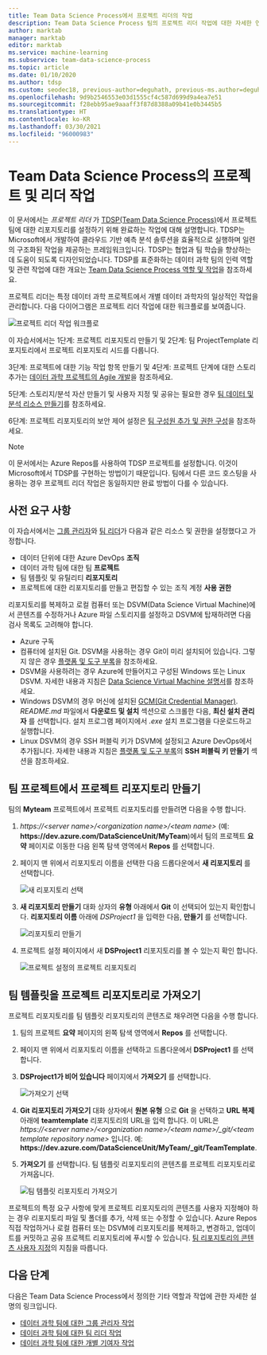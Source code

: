 ```yaml
---
title: Team Data Science Process에서 프로젝트 리더의 작업
description: Team Data Science Process 팀의 프로젝트 리더 작업에 대한 자세한 연습 과정
author: marktab
manager: marktab
editor: marktab
ms.service: machine-learning
ms.subservice: team-data-science-process
ms.topic: article
ms.date: 01/10/2020
ms.author: tdsp
ms.custom: seodec18, previous-author=deguhath, previous-ms.author=deguhath
ms.openlocfilehash: 9d9b2546553e03d1555cf4c587d699d9a4ea7e51
ms.sourcegitcommit: f28ebb95ae9aaaff3f87d8388a09b41e0b3445b5
ms.translationtype: HT
ms.contentlocale: ko-KR
ms.lasthandoff: 03/30/2021
ms.locfileid: "96000983"
---
```

# <a name="project-lead-tasks-in-the-team-data-science-process"></a>Team Data Science Process의 프로젝트 및 리더 작업

이 문서에서는 *프로젝트 리더* 가 [TDSP(Team Data Science Process)](overview.md)에서 프로젝트 팀에 대한 리포지토리를 설정하기 위해 완료하는 작업에 대해 설명합니다. TDSP는 Microsoft에서 개발하여 클라우드 기반 예측 분석 솔루션을 효율적으로 실행하며 일련의 구조화된 작업을 제공하는 프레임워크입니다. TDSP는 협업과 팀 학습을 향상하는 데 도움이 되도록 디자인되었습니다. TDSP를 표준화하는 데이터 과학 팀의 인력 역할 및 관련 작업에 대한 개요는 [Team Data Science Process 역할 및 작업](roles-tasks.md)을 참조하세요.

프로젝트 리더는 특정 데이터 과학 프로젝트에서 개별 데이터 과학자의 일상적인 작업을 관리합니다. 다음 다이어그램은 프로젝트 리더 작업에 대한 워크플로를 보여줍니다.

![프로젝트 리더 작업 워크플로](./media/project-lead-tasks/project-leads-1-tdsp-creating-projects.png)

이 자습서에서는 1단계: 프로젝트 리포지토리 만들기 및 2단계: 팀 ProjectTemplate 리포지토리에서 프로젝트 리포지토리 시드를 다룹니다. 

3단계: 프로젝트에 대한 기능 작업 항목 만들기 및 4단계: 프로젝트 단계에 대한 스토리 추가는 [데이터 과학 프로젝트의 Agile 개발](agile-development.md)을 참조하세요.

5단계: 스토리지/분석 자산 만들기 및 사용자 지정 및 공유는 필요한 경우 [팀 데이터 및 분석 리소스 만들기](team-lead-tasks.md#create-team-data-and-analytics-resources)를 참조하세요.

6단계: 프로젝트 리포지토리의 보안 제어 설정은 [팀 구성원 추가 및 권한 구성](team-lead-tasks.md#add-team-members-and-configure-permissions)을 참조하세요.

> [!NOTE] 
> 이 문서에서는 Azure Repos를 사용하여 TDSP 프로젝트를 설정합니다. 이것이 Microsoft에서 TDSP를 구현하는 방법이기 때문입니다. 팀에서 다른 코드 호스팅을 사용하는 경우 프로젝트 리더 작업은 동일하지만 완료 방법이 다를 수 있습니다.

## <a name="prerequisites"></a>사전 요구 사항

이 자습서에서는 [그룹 관리자](group-manager-tasks.md)와 [팀 리더](team-lead-tasks.md)가 다음과 같은 리소스 및 권한을 설정했다고 가정합니다.

- 데이터 단위에 대한 Azure DevOps **조직**
- 데이터 과학 팀에 대한 팀 **프로젝트**
- 팀 템플릿 및 유틸리티 **리포지토리**
- 프로젝트에 대한 리포지토리를 만들고 편집할 수 있는 조직 계정 **사용 권한**

리포지토리를 복제하고 로컬 컴퓨터 또는 DSVM(Data Science Virtual Machine)에서 콘텐츠를 수정하거나 Azure 파일 스토리지를 설정하고 DSVM에 탑재하려면 다음 검사 목록도 고려해야 합니다.

- Azure 구독
- 컴퓨터에 설치된 Git. DSVM을 사용하는 경우 Git이 미리 설치되어 있습니다. 그렇지 않은 경우 [플랫폼 및 도구 부록](platforms-and-tools.md#appendix)을 참조하세요.
- DSVM을 사용하려는 경우 Azure에 만들어지고 구성된 Windows 또는 Linux DSVM. 자세한 내용과 지침은 [Data Science Virtual Machine 설명서](../data-science-virtual-machine/index.yml)를 참조하세요.
- Windows DSVM의 경우 머신에 설치된 [GCM(Git Credential Manager)](https://github.com/Microsoft/Git-Credential-Manager-for-Windows). *README.md* 파일에서 **다운로드 및 설치** 섹션으로 스크롤한 다음, **최신 설치 관리자** 를 선택합니다. 설치 프로그램 페이지에서 *.exe* 설치 프로그램을 다운로드하고 실행합니다. 
- Linux DSVM의 경우 SSH 퍼블릭 키가 DSVM에 설정되고 Azure DevOps에서 추가됩니다. 자세한 내용과 지침은 [플랫폼 및 도구 부록](platforms-and-tools.md#appendix)의 **SSH 퍼블릭 키 만들기** 섹션을 참조하세요. 

## <a name="create-a-project-repository-in-your-team-project"></a>팀 프로젝트에서 프로젝트 리포지토리 만들기

팀의 **Myteam** 프로젝트에서 프로젝트 리포지토리를 만들려면 다음을 수행 합니다.

1. *https:\//\<server name>/\<organization name>/\<team name>* (예: **https:\//dev.azure.com/DataScienceUnit/MyTeam**)에서 팀의 프로젝트 **요약** 페이지로 이동한 다음 왼쪽 탐색 영역에서 **Repos** 를 선택합니다. 
   
1. 페이지 맨 위에서 리포지토리 이름을 선택한 다음 드롭다운에서 **새 리포지토리** 를 선택합니다.
   
   ![새 리포지토리 선택](./media/project-lead-tasks/project-leads-9-select-repos.png)
   
1. **새 리포지토리 만들기** 대화 상자의 **유형** 아래에서 **Git** 이 선택되어 있는지 확인합니다. **리포지토리 이름** 아래에 *DSProject1* 을 입력한 다음, **만들기** 를 선택합니다.
   
   ![리포지토리 만들기](./media/project-lead-tasks/project-leads-3-create-project-repo-2.png)
   
1. 프로젝트 설정 페이지에서 새 **DSProject1** 리포지토리를 볼 수 있는지 확인 합니다. 
   
   ![프로젝트 설정의 프로젝트 리포지토리](./media/project-lead-tasks/project-leads-4-create-project-repo-3.png)

## <a name="import-the-team-template-into-your-project-repository"></a>팀 템플릿을 프로젝트 리포지토리로 가져오기

프로젝트 리포지토리를 팀 템플릿 리포지토리의 콘텐츠로 채우려면 다음을 수행 합니다.

1. 팀의 프로젝트 **요약** 페이지의 왼쪽 탐색 영역에서 **Repos** 를 선택합니다. 
   
1. 페이지 맨 위에서 리포지토리 이름을 선택하고 드롭다운에서 **DSProject1** 를 선택합니다.
   
1. **DSProject1가 비어 있습니다** 페이지에서 **가져오기** 를 선택합니다. 
   
   ![가져오기 선택](./media/project-lead-tasks/project-leads-5-create-project-repo-4.png)
   
1. **Git 리포지토리 가져오기** 대화 상자에서 **원본 유형** 으로 **Git** 을 선택하고 **URL 복제** 아래에 **teamtemplate** 리포지토리의 URL을 입력 합니다. 이 URL은 *https:\//\<server name>/\<organization name>/\<team name>/_git/\<team template repository name>* 입니다. 예: **https:\//dev.azure.com/DataScienceUnit/MyTeam/_git/TeamTemplate**. 
   
1. **가져오기** 를 선택합니다. 팀 템플릿 리포지토리의 콘텐츠를 프로젝트 리포지토리로 가져옵니다. 
   
   ![팀 템플릿 리포지토리 가져오기](./media/project-lead-tasks/project-leads-6-create-project-repo-5.png)

프로젝트의 특정 요구 사항에 맞게 프로젝트 리포지토리의 콘텐츠를 사용자 지정해야 하는 경우 리포지토리 파일 및 폴더를 추가, 삭제 또는 수정할 수 있습니다. Azure Repos 직접 작업하거나 로컬 컴퓨터 또는 DSVM에 리포지토리를 복제하고, 변경하고, 업데이트를 커밋하고 공유 프로젝트 리포지토리에 푸시할 수 있습니다. [팀 리포지토리의 콘텐츠 사용자 지정](team-lead-tasks.md#customize-the-contents-of-the-team-repositories)의 지침을 따릅니다.

## <a name="next-steps"></a>다음 단계

다음은 Team Data Science Process에서 정의한 기타 역할과 작업에 관한 자세한 설명의 링크입니다.

- [데이터 과학 팀에 대한 그룹 관리자 작업](group-manager-tasks.md)
- [데이터 과학 팀에 대한 팀 리더 작업](team-lead-tasks.md)
- [데이터 과학 팀에 대한 개별 기여자 작업](project-ic-tasks.md)